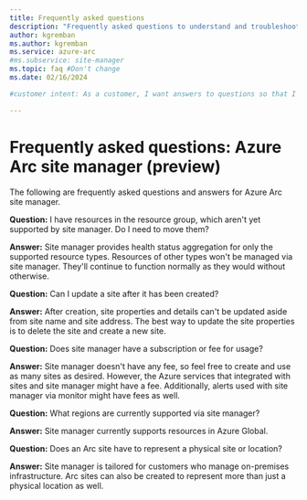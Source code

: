 ```yaml
---
title: Frequently asked questions
description: "Frequently asked questions to understand and troubleshoot Azure Arc sites and site manager"
author: kgremban
ms.author: kgremban
ms.service: azure-arc
#ms.subservice: site-manager
ms.topic: faq #Don't change
ms.date: 02/16/2024

#customer intent: As a customer, I want answers to questions so that I can answer my own questions.

---
```


# Frequently asked questions: Azure Arc site manager (preview)

The following are frequently asked questions and answers for Azure Arc site manager.

**Question:** I have resources in the resource group, which aren't yet supported by site manager. Do I need to move them?

**Answer:** Site manager provides health status aggregation for only the supported resource types. Resources of other types won't be managed via site manager. They'll continue to function normally as they would without otherwise.

**Question:** Can I update a site after it has been created?

**Answer:** After creation, site properties and details can't be updated aside from site name and site address. The best way to update the site properties is to delete the site and create a new site.

**Question:** Does site manager have a subscription or fee for usage?

**Answer:** Site manager doesn't have any fee, so feel free to create and use as many sites as desired. However, the Azure services that integrated with sites and site manager might have a fee. Additionally, alerts used with site manager via monitor might have fees as well.

**Question:** What regions are currently supported via site manager?

**Answer:** Site manager currently supports resources in Azure Global.

**Question:** Does an Arc site have to represent a physical site or location?

**Answer:** Site manager is tailored for customers who manage on-premises infrastructure. Arc sites can also be created to represent more than just a physical location as well.
